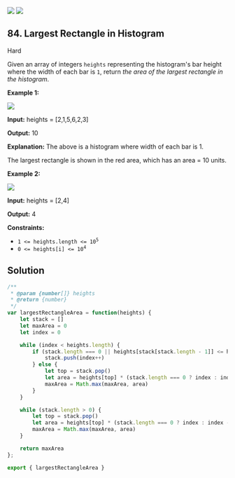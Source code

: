 [![](https://img.shields.io/github/stars/javadev/LeetCode-in-All?label=Stars&style=flat-square)](https://github.com/javadev/LeetCode-in-All)
[![](https://img.shields.io/github/forks/javadev/LeetCode-in-All?label=Fork%20me%20on%20GitHub%20&style=flat-square)](https://github.com/javadev/LeetCode-in-All/fork)

## 84\. Largest Rectangle in Histogram

Hard

Given an array of integers `heights` representing the histogram's bar height where the width of each bar is `1`, return _the area of the largest rectangle in the histogram_.

**Example 1:**

![](https://assets.leetcode.com/uploads/2021/01/04/histogram.jpg)

**Input:** heights = [2,1,5,6,2,3]

**Output:** 10

**Explanation:** The above is a histogram where width of each bar is 1. 

The largest rectangle is shown in the red area, which has an area = 10 units.

**Example 2:**

![](https://assets.leetcode.com/uploads/2021/01/04/histogram-1.jpg)

**Input:** heights = [2,4]

**Output:** 4

**Constraints:**

*   <code>1 <= heights.length <= 10<sup>5</sup></code>
*   <code>0 <= heights[i] <= 10<sup>4</sup></code>

## Solution

```javascript
/**
 * @param {number[]} heights
 * @return {number}
 */
var largestRectangleArea = function(heights) {
    let stack = []
    let maxArea = 0
    let index = 0

    while (index < heights.length) {
        if (stack.length === 0 || heights[stack[stack.length - 1]] <= heights[index]) {
            stack.push(index++)
        } else {
            let top = stack.pop()
            let area = heights[top] * (stack.length === 0 ? index : index - stack[stack.length - 1] - 1)
            maxArea = Math.max(maxArea, area)
        }
    }

    while (stack.length > 0) {
        let top = stack.pop()
        let area = heights[top] * (stack.length === 0 ? index : index - stack[stack.length - 1] - 1)
        maxArea = Math.max(maxArea, area)
    }

    return maxArea
};

export { largestRectangleArea }
```